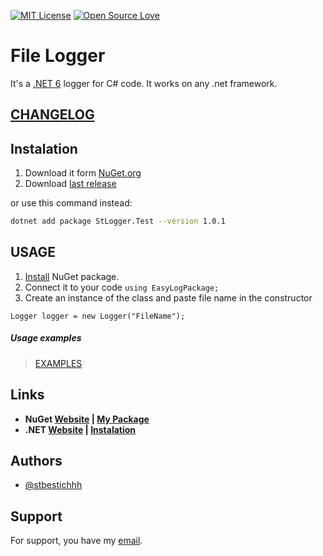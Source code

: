[![MIT License](https://img.shields.io/badge/License-MIT-green.svg)](LICENSE)
[![Open Source Love](https://badges.frapsoft.com/os/v1/open-source.svg?v=103)](https://github.com/ellerbrock/open-source-badges/)

# File Logger

It's a [.NET 6](https://dotnet.microsoft.com/en-us/apps/maui) logger for C# code. It works on any .net framework.

## [CHANGELOG](CHANGELOG.md)

## Instalation

1. Download it form [NuGet.org](https://www.nuget.org/packages/StLogger.Test/)
2. Download [last release](https://github.com/stbestichhh/dotNET-LoggerService/releases/tag/v1.0.0)

or use this command instead:

```bash
dotnet add package StLogger.Test --version 1.0.1
```
    
## USAGE

1. [Install](#Instalation) NuGet package.
2. Connect it to your code 
`using EasyLogPackage;`
3. Create an instance of the class and paste file name in the constructor

`Logger logger = new Logger("FileName");`

##### Usage examples
> [EXAMPLES](EXAMPLES.md)

## Links
* **NuGet [Website](https://www.nuget.org) | [My Package](https://www.nuget.org/packages/StLogger.Test/)**
* **.NET [Website](https://dotnet.microsoft.com/en-us/) | [Instalation](https://dotnet.microsoft.com/en-us/download)**

## Authors

- [@stbestichhh](https://www.github.com/stbestichhh)


## Support

For support, you have my [email](mailto:stbestich@gmail.com).
